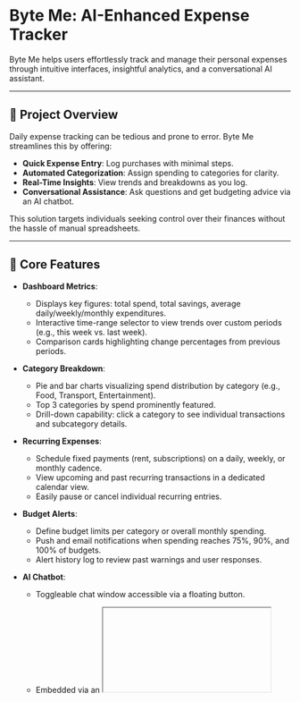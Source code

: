 # Byte Me: AI-Enhanced Expense Tracker

Byte Me helps users effortlessly track and manage their personal expenses through intuitive interfaces, insightful analytics, and a conversational AI assistant.

---

## 🚀 Project Overview

Daily expense tracking can be tedious and prone to error. Byte Me streamlines this by offering:

* **Quick Expense Entry**: Log purchases with minimal steps.
* **Automated Categorization**: Assign spending to categories for clarity.
* **Real-Time Insights**: View trends and breakdowns as you log.
* **Conversational Assistance**: Ask questions and get budgeting advice via an AI chatbot.

This solution targets individuals seeking control over their finances without the hassle of manual spreadsheets.

---

## 🎯 Core Features

* **Dashboard Metrics**:

  * Displays key figures: total spend, total savings, average daily/weekly/monthly expenditures.
  * Interactive time-range selector to view trends over custom periods (e.g., this week vs. last week).
  * Comparison cards highlighting change percentages from previous periods.

* **Category Breakdown**:

  * Pie and bar charts visualizing spend distribution by category (e.g., Food, Transport, Entertainment).
  * Top 3 categories by spend prominently featured.
  * Drill-down capability: click a category to see individual transactions and subcategory details.

* **Recurring Expenses**:

  * Schedule fixed payments (rent, subscriptions) on a daily, weekly, or monthly cadence.
  * View upcoming and past recurring transactions in a dedicated calendar view.
  * Easily pause or cancel individual recurring entries.

* **Budget Alerts**:

  * Define budget limits per category or overall monthly spending.
  * Push and email notifications when spending reaches 75%, 90%, and 100% of budgets.
  * Alert history log to review past warnings and user responses.

* **AI Chatbot**:

  * Toggleable chat window accessible via a floating button.
  * Embedded via an <iframe> pointing to a Chatbase chatbot service for instant conversational assistance.
  * Handles natural-language queries and offers personalized budgeting advice.
  * Styled and controlled with React state (useState) and custom CSS for seamless user experience.
    
  * Natural-language interface for on-demand queries:

    * Sample prompts: “Show my top three expenses this month,” “Did I stay under my food budget?”
  * Context-aware recommendations, e.g., suggesting ways to reduce recurring costs.
  * Learning over time: remembers user preferences (e.g., preferred categories) to tailor responses.
 


---

## 💡 Use Cases

* **Monthly Budgeting**: Plan and monitor spending against a monthly budget.
* **Expense Auditing**: Review past transactions to identify cost-saving opportunities.
* **Goal Tracking**: Set and track savings goals, with progress updates.
* **On-the-Go Logging**: Quickly capture expenses immediately after purchase.
* **Financial Guidance**: Get tailored advice without needing a financial advisor.

---

## 🧱 Tech Stack

* **Frontend:** React, Vite, and TypeScript
* **Backend:** Python with Flask and Axios for client‑server communication
* **Database:** MongoDB for persistent data storage


---

## Screenshots

![image](https://github.com/user-attachments/assets/df0a0c44-2c42-494a-8fdc-af293bd3d465)
![image](https://github.com/user-attachments/assets/4c8d1be8-737b-43cf-81ce-915cc8bb7c94)
![image](https://github.com/user-attachments/assets/49a4fdfb-caca-4d7f-b017-30028de52d49)
![image](https://github.com/user-attachments/assets/28884c4b-0f54-467e-8f5f-59ca3a6e59ce)
![image](https://github.com/user-attachments/assets/d80b7028-b24b-4aea-9303-fd185e46d7a4)
![image](https://github.com/user-attachments/assets/6003eb09-65cf-4a2d-b831-21c4f6833b64)
![image](https://github.com/user-attachments/assets/5eb0a3d4-f1b6-488c-8f58-441bd4eaf80a)
![image](https://github.com/user-attachments/assets/1edf9507-c606-4d2f-8590-dbe44c553abe)
![image](https://github.com/user-attachments/assets/16dd2c90-7456-48a7-bd96-f09ae422201a)
![image](https://github.com/user-attachments/assets/56503512-b6ab-4fa5-8532-351c9030d8e2)
![image](https://github.com/user-attachments/assets/544f777c-696e-497d-b7f6-28ab4f6cfb03)
![image](https://github.com/user-attachments/assets/76b0da73-dc5e-40fb-a460-db14fb48c19e)
![image](https://github.com/user-attachments/assets/f8172a1c-07d5-4e51-b7d8-aee6d8aea638)


---

## 🗂️ Project Structure

```
project-root/
├── Expense-Tracker/          # React + Vite frontend
│   ├── public/               # Static assets (HTML, icons)
│   ├── src/                  # Source code
│   │   ├── assets/           # Images and media
│   │   ├── components/       # Reusable React components
│   │   ├── styles/           # CSS/SCSS files
│   │   ├── App.css           # Global styles
│   │   ├── App.tsx           # Root React component
│   │   ├── api.ts            # API utility functions
│   │   ├── index.css         # Base styling
│   │   ├── main.tsx          # Entry point for React app
│   │   └── vite-env.d.ts     # Vite type declarations
│   ├── .gitignore
│   ├── README.md             # Frontend-specific README
│   ├── eslint.config.js      # Linting rules
│   ├── index.html            # HTML template
│   ├── package-lock.json
│   ├── package.json          # Frontend dependencies and scripts
│   ├── tsconfig.app.json     # TS config for application code
│   ├── tsconfig.json         # Base TS config
│   ├── tsconfig.node.json    # TS config for Node scripts
│   └── vite.config.ts        # Vite build configuration
│
├── __pycache__/              # Python bytecode cache
├── .env                      # Environment variables for backend
├── README.md                 # Project-wide documentation
└── app.py                    # Flask backend entrypoint
```

---

## 🔮 Future Scope

* **Mobile App**: Native iOS/Android apps for seamless tracking.
* **Receipt Scanning**: OCR to extract data from photographed receipts.
* **Bank Sync**: Automated import of transactions from financial institutions.
* **Advanced Analytics**: Predictive forecasting and spending anomaly detection.
* **Social Sharing**: Share achievements and savings milestones with a community.

---
